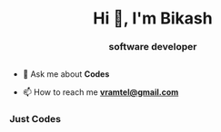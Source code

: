 
<h1 align="center">Hi 👋, I'm Bikash</h1>
<h3 align="center">software developer</h3>

<p align="left"> <a href="https://twitter.com/viikkaas" target="blank"><img src="https://img.shields.io/twitter/follow/?logo=twitter&style=for-the-badge" alt="" /></a> </p>


- 💬 Ask me about **Codes**

- 📫 How to reach me **vramtel@gmail.com**


<h3 align="left">Just Codes</h3>